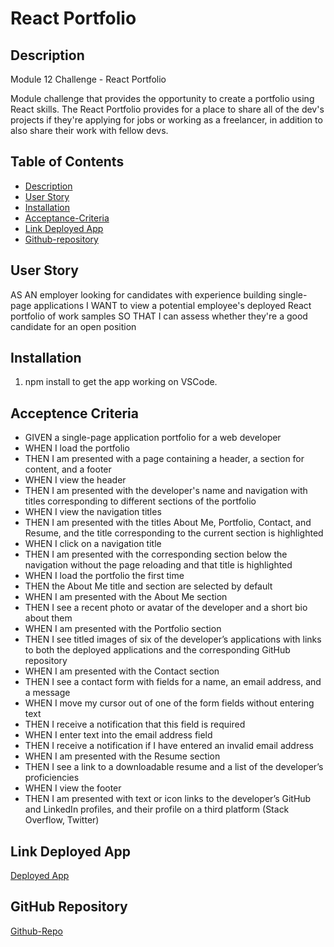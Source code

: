 # React Portfolio

## Description

Module 12 Challenge - React Portfolio 

Module challenge that provides the opportunity to create a portfolio using React skills. The React Portfolio provides for a place to share all of the dev's projects if they're applying for jobs or working as a freelancer, in addition to also share their work with fellow devs. 

## Table of Contents

- [Description](#description)
- [User Story](#user-story)
- [Installation](#installation)
- [Acceptance-Criteria](#acceptence-criteria)
- [Link Deployed App](#link-deployed-app)
- [Github-repository](#github-repository)


## User Story

AS AN employer looking for candidates with experience building single-page applications
I WANT to view a potential employee's deployed React portfolio of work samples
SO THAT I can assess whether they're a good candidate for an open position



## Installation

1) npm install to get the app working on VSCode. 

## Acceptence Criteria

- GIVEN a single-page application portfolio for a web developer
- WHEN I load the portfolio
- THEN I am presented with a page containing a header, a section for content, and a footer
- WHEN I view the header
- THEN I am presented with the developer's name and navigation with titles corresponding to different sections of the portfolio
- WHEN I view the navigation titles
- THEN I am presented with the titles About Me, Portfolio, Contact, and Resume, and the title corresponding to the current section is highlighted
- WHEN I click on a navigation title
- THEN I am presented with the corresponding section below the navigation without the page reloading and that title is highlighted
- WHEN I load the portfolio the first time
- THEN the About Me title and section are selected by default
- WHEN I am presented with the About Me section
- THEN I see a recent photo or avatar of the developer and a short bio about them
- WHEN I am presented with the Portfolio section
- THEN I see titled images of six of the developer’s applications with links to both the deployed applications and the corresponding GitHub repository
- WHEN I am presented with the Contact section
- THEN I see a contact form with fields for a name, an email address, and a message
- WHEN I move my cursor out of one of the form fields without entering text
- THEN I receive a notification that this field is required
- WHEN I enter text into the email address field
- THEN I receive a notification if I have entered an invalid email address
- WHEN I am presented with the Resume section
- THEN I see a link to a downloadable resume and a list of the developer’s proficiencies
- WHEN I view the footer
- THEN I am presented with text or icon links to the developer’s GitHub and LinkedIn profiles, and their profile on a third platform (Stack Overflow, Twitter) 

## Link Deployed App
[Deployed App]()

## GitHub Repository
[Github-Repo](https://github.com/JossieHaven/react-portfolio-mc12)
